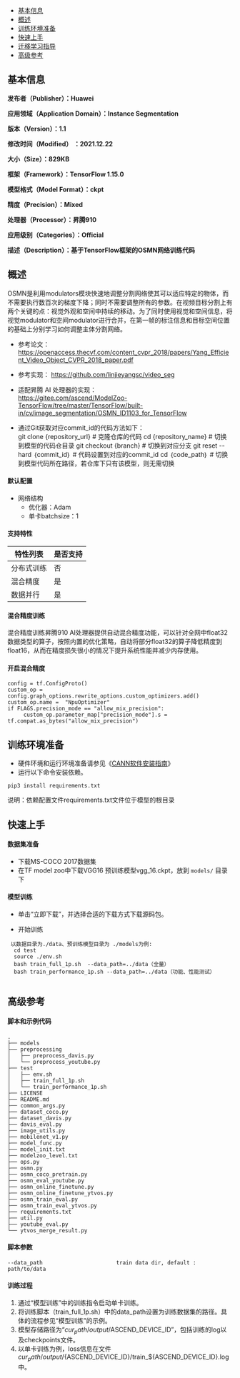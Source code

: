 - [基本信息](#基本信息.md)
- [概述](#概述.md)
- [训练环境准备](#训练环境准备.md)
- [快速上手](#快速上手.md)
- [迁移学习指导](#迁移学习指导.md)
- [高级参考](#高级参考.md)

## 基本信息

**发布者（Publisher）：Huawei**

**应用领域（Application Domain）：Instance Segmentation**

**版本（Version）：1.1**

**修改时间（Modified） ：2021.12.22**

**大小（Size）：829KB**

**框架（Framework）：TensorFlow 1.15.0**

**模型格式（Model Format）：ckpt**

**精度（Precision）：Mixed**

**处理器（Processor）：昇腾910**

**应用级别（Categories）：Official**

**描述（Description）：基于TensorFlow框架的OSMN网络训练代码**

## 概述

   OSMN是利用modulators模块快速地调整分割网络使其可以适应特定的物体，而不需要执行数百次的梯度下降；同时不需要调整所有的参数。在视频目标分割上有两个关键的点：视觉外观和空间中持续的移动。为了同时使用视觉和空间信息，将视觉modulator和空间modulator进行合并，在第一帧的标注信息和目标空间位置的基础上分别学习如何调整主体分割网络。

- 参考论文：
      https://openaccess.thecvf.com/content_cvpr_2018/papers/Yang_Efficient_Video_Object_CVPR_2018_paper.pdf

- 参考实现：
      https://github.com/linjieyangsc/video_seg
  
- 适配昇腾 AI 处理器的实现：    
      https://gitee.com/ascend/ModelZoo-TensorFlow/tree/master/TensorFlow/built-in/cv/image_segmentation/OSMN_ID1103_for_TensorFlow

- 通过Git获取对应commit\_id的代码方法如下：  
        git clone {repository_url}    # 克隆仓库的代码
        cd {repository_name}    # 切换到模型的代码仓目录
        git checkout  {branch}    # 切换到对应分支
        git reset --hard ｛commit_id｝     # 代码设置到对应的commit_id
        cd ｛code_path｝    # 切换到模型代码所在路径，若仓库下只有该模型，则无需切换

#### 默认配置<a name="section91661242121611"></a>

- 网络结构
    -   优化器：Adam 
    -   单卡batchsize：1 

#### 支持特性<a name="section1899153513554"></a>

| 特性列表   | 是否支持 |
| ---------- | -------- |
| 分布式训练 | 否       |
| 混合精度   | 是       |
| 数据并行   | 是       |

#### 混合精度训练<a name="section168064817164"></a>

 混合精度训练昇腾910 AI处理器提供自动混合精度功能，可以针对全网中float32数据类型的算子，按照内置的优化策略，自动将部分float32的算子降低精度到float16，从而在精度损失很小的情况下提升系统性能并减少内存使用。

#### 开启混合精度<a name="section20779114113713"></a>

    config = tf.ConfigProto()
    custom_op =  config.graph_options.rewrite_options.custom_optimizers.add()
    custom_op.name =  "NpuOptimizer"
    if FLAGS.precision_mode == "allow_mix_precision":
         custom_op.parameter_map["precision_mode"].s = tf.compat.as_bytes("allow_mix_precision")

## 训练环境准备
-  硬件环境和运行环境准备请参见《[CANN软件安装指南](https://support.huawei.com/enterprise/zh/ascend-computing/cann-pid-251168373?category=installation-update)》
-  运行以下命令安装依赖。
```
pip3 install requirements.txt
```
说明：依赖配置文件requirements.txt文件位于模型的根目录

## 快速上手

#### 数据集准备<a name="section361114841316"></a>
- 下载MS-COCO 2017数据集
- 在TF model zoo中下载VGG16 预训练模型vgg_16.ckpt，放到 `models/` 目录下

#### 模型训练<a name="section715881518135"></a>

- 单击“立即下载”，并选择合适的下载方式下载源码包。

- 开始训练  
```
 以数据目录为./data、预训练模型目录为 ./models为例:
  cd test
  source ./env.sh
  bash train_full_1p.sh  --data_path=../data（全量）
  bash train_performance_1p.sh --data_path=../data（功能、性能测试）
 
```

## 高级参考

#### 脚本和示例代码

```
.
├── models	
├── preprocessing
│   ├── preprocess_davis.py
│   └── preprocess_youtube.py
├── test
│   ├── env.sh
│   ├── train_full_1p.sh	
│   └── train_performance_1p.sh 
├── LICENSE
├── README.md
├── common_args.py
├── dataset_coco.py
├── dataset_davis.py
├── davis_eval.py
├── image_utils.py
├── mobilenet_v1.py
├── model_func.py
├── model_init.txt
├── modelzoo_level.txt
├── ops.py
├── osmn.py
├── osmn_coco_pretrain.py
├── osmn_eval_youtube.py
├── osmn_online_finetune.py
├── osmn_online_finetune_ytvos.py
├── osmn_train_eval.py
├── osmn_train_eval_ytvos.py
├── requirements.txt
├── util.py
├── youtube_eval.py						
└── ytvos_merge_result.py

```

#### 脚本参数<a name="section6669162441511"></a>

```
--data_path                       train data dir, default : path/to/data
```

#### 训练过程<a name="section1589455252218"></a>

1. 通过“模型训练”中的训练指令启动单卡训练。 
2. 将训练脚本（train_full_1p.sh）中的data_path设置为训练数据集的路径。具体的流程参见“模型训练”的示例。 
3. 模型存储路径为“${cur_path}/output/$ASCEND_DEVICE_ID”，包括训练的log以及checkpoints文件。
4. 以单卡训练为例，loss信息在文件${cur_path}/output/${ASCEND_DEVICE_ID}/train_${ASCEND_DEVICE_ID}.log中。 


